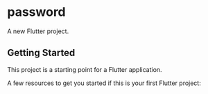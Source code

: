 # password

A new Flutter project.

## Getting Started

This project is a starting point for a Flutter application.

A few resources to get you started if this is your first Flutter project:
